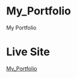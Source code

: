 # My_Portfolio
My Portfolio

# Live Site
[My_Portfolio](https://shivprashant777.github.io/My_Portfolio)
